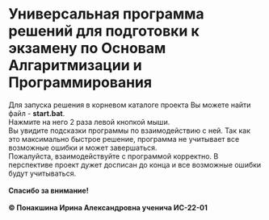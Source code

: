 # Универсальная программа решений для подготовки к экзамену по Основам Алгаритмизации и Программирования
Для запуска решения в корневом каталоге проекта Вы можете найти файл - __start.bat__. <br> 
Нажмите на него 2 раза левой кнопкой мыши. <br> 
Вы увидите  подсказки программы по взаимодействию с ней. Так как это максимально быстрое решение, программа не учитывает все возможные ошибки и может завершаться. <br> 
Пожалуйста, взаимодействуйте с программой корректно. В перспективе проект дужет досписан до конца и все возможные ошибки будут учитываться. <br> <br> 
__Спасибо за внимание!__ <br> <br> 
__&copy; Понакшина Ирина Александровна ученича ИС-22-01__

